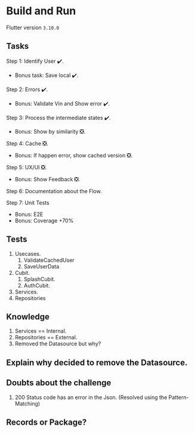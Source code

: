 # Build and Run

Flutter version `3.10.0`

## Tasks

Step 1: Identify User ✔️.

- Bonus task: Save local ✔️.

Step 2: Errors ✔️.

- Bonus: Validate Vin and Show error ✔️.

Step 3: Process the intermediate states ✔️.

- Bonus: Show by similarity ❎.

Step 4: Cache ❎.

- Bonus: If happen error, show cached version ❎.

Step 5: UX/UI ❎.

- Bonus: Show Feedback ❎.

Step 6: Documentation about the Flow.

Step 7: Unit Tests

- Bonus: E2E
- Bonus: Coverage +70%

## Tests

1. Usecases.
   1. ValidateCachedUser
   2. SaveUserData
2. Cubit.
   1. SplashCubit.
   2. AuthCubit.
3. Services.
4. Repositories

## Knowledge

1. Services == Internal.
2. Repositories == External.
3. Removed the Datasource but why?

## Explain why decided to remove the Datasource.

## Doubts about the challenge

1. 200 Status code has an error in the Json. (Resolved using the Pattern-Matching)

## Records or Package?
